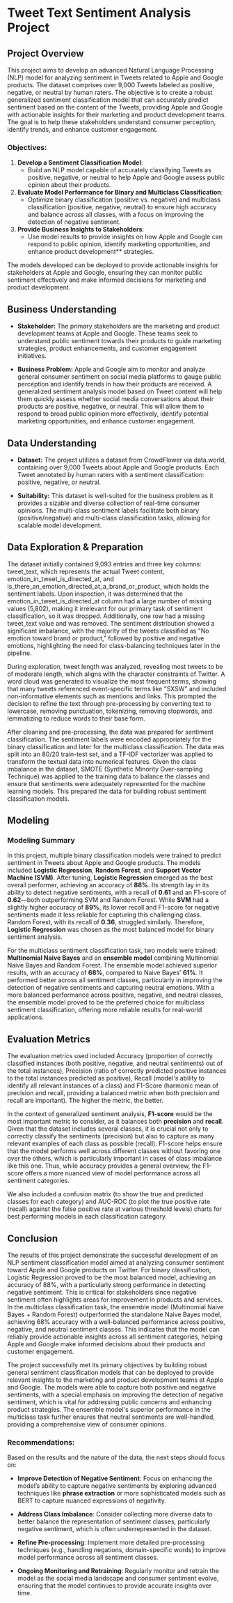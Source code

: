 # Tweet Text Sentiment Analysis Project

## Project Overview

This project aims to develop an advanced Natural Language Processing (NLP) model for analyzing sentiment in Tweets related to Apple and Google products. The dataset comprises over 9,000 Tweets labeled as positive, negative, or neutral by human raters. The objective is to create a robust generalized sentiment classification model that can accurately predict sentiment based on the content of the Tweets, providing Apple and Google with actionable insights for their marketing and product development teams. The goal is to help these stakeholders understand consumer perception, identify trends, and enhance customer engagement.

### Objectives:
1. **Develop a Sentiment Classification Model**:
   - Build an NLP model capable of accurately classifying Tweets as positive, negative, or neutral to help Apple and Google assess public opinion about their products.
2. **Evaluate Model Performance for Binary and Multiclass Classification**:
   - Optimize binary classification (positive vs. negative) and multiclass classification (positive, negative, neutral) to ensure high accuracy and balance across all classes, with a focus on improving the detection of negative sentiment.
3. **Provide Business Insights to Stakeholders**:
   - Use model results to provide insights on how Apple and Google can respond to public opinion, identify marketing opportunities, and enhance product development** strategies.

The models developed can be deployed to provide actionable insights for stakeholders at Apple and Google, ensuring they can monitor public sentiment effectively and make informed decisions for marketing and product development.

## Business Understanding

* **Stakeholder:** The primary stakeholders are the marketing and product development teams at Apple and Google. These teams seek to understand public sentiment towards their products to guide marketing strategies, product enhancements, and customer engagement initiatives.

* **Business Problem:** Apple and Google aim to monitor and analyze general consumer sentiment on social media platforms to gauge public perception and identify trends in how their products are received. A generalized sentiment analysis model based on Tweet content will help them quickly assess whether social media conversations about their products are positive, negative, or neutral. This will allow them to respond to broad public opinion more effectively, identify potential marketing opportunities, and enhance customer engagement.

## Data Understanding

* **Dataset:** The project utilizes a dataset from CrowdFlower via data.world, containing over 9,000 Tweets about Apple and Google products. Each Tweet annotated by human raters with a sentiment classification: positive, negative, or neutral.

* **Suitability:** This dataset is well-suited for the business problem as it provides a sizable and diverse collection of real-time consumer opinions. The multi-class sentiment labels facilitate both binary (positive/negative) and multi-class classification tasks, allowing for scalable model development.

## Data Exploration & Preparation

The dataset initially contained 9,093 entries and three key columns: tweet_text, which represents the actual Tweet content, emotion_in_tweet_is_directed_at, and is_there_an_emotion_directed_at_a_brand_or_product, which holds the sentiment labels. Upon inspection, it was determined that the emotion_in_tweet_is_directed_at column had a large number of missing values (5,802), making it irrelevant for our primary task of sentiment classification, so it was dropped. Additionally, one row had a missing tweet_text value and was removed. The sentiment distribution showed a significant imbalance, with the majority of the tweets classified as "No emotion toward brand or product," followed by positive and negative emotions, highlighting the need for class-balancing techniques later in the pipeline.

During exploration, tweet length was analyzed, revealing most tweets to be of moderate length, which aligns with the character constraints of Twitter. A word cloud was generated to visualize the most frequent terms, showing that many tweets referenced event-specific terms like "SXSW" and included non-informative elements such as mentions and links. This prompted the decision to refine the text through pre-processing by converting text to lowercase, removing punctuation, tokenizing, removing stopwords, and lemmatizing to reduce words to their base form.

After cleaning and pre-processing, the data was prepared for sentiment classification. The sentiment labels were encoded appropriately for the binary classification and later for the multiclass classification. The data was split into an 80/20 train-test set, and a TF-IDF vectorizer was applied to transform the textual data into numerical features. Given the class imbalance in the dataset, SMOTE (Synthetic Minority Over-sampling Technique) was applied to the training data to balance the classes and ensure that sentiments were adequately represented for the machine learning models. This prepared the data for building robust sentiment classification models.

## Modeling

### Modeling Summary

In this project, multiple binary classification models were trained to predict sentiment in Tweets about Apple and Google products. The models included **Logistic Regression**, **Random Forest**, and **Support Vector Machine (SVM)**. After tuning, **Logistic Regression** emerged as the best overall performer, achieving an accuracy of **88%**. Its strength lay in its ability to detect negative sentiments, with a recall of **0.61** and an F1-score of **0.62**—both outperforming SVM and Random Forest. While **SVM** had a slightly higher accuracy of **89%**, its lower recall and F1-score for negative sentiments made it less reliable for capturing this challenging class. Random Forest, with its recall of **0.36**, struggled similarly. Therefore, **Logistic Regression** was chosen as the most balanced model for binary sentiment analysis.

For the multiclass sentiment classification task, two models were trained: **Multinomial Naive Bayes** and an **ensemble model** combining Multinomial Naive Bayes and Random Forest. The ensemble model achieved superior results, with an accuracy of **68%**, compared to Naive Bayes' **61%**. It performed better across all sentiment classes, particularly in improving the detection of negative sentiments and capturing neutral emotions. With a more balanced performance across positive, negative, and neutral classes, the ensemble model proved to be the preferred choice for multiclass sentiment classification, offering more reliable results for real-world applications.

## Evaluation Metrics

The evaluation metrics used included Accuracy (proportion of correctly classified instances (both positive, negative, and neutral sentiments) out of the total instances), Precision (ratio of correctly predicted positive instances to the total instances predicted as positive), Recall (model's ability to identify all relevant instances of a class) and F1-Score (harmonic mean of precision and recall, providing a balanced metric when both precision and recall are important). The higher the metric, the better.

In the context of generalized sentiment analysis, **F1-score** would be the most important metric to consider, as it balances both **precision** and **recall**. Given that the dataset includes several classes, it is crucial not only to correctly classify the sentiments (precision) but also to capture as many relevant examples of each class as possible (recall). F1-score helps ensure that the model performs well across different classes without favoring one over the others, which is particularly important in cases of class imbalance like this one. Thus, while accuracy provides a general overview, the F1-score offers a more nuanced view of model performance across all sentiment categories.

We also included a confusion matrix (to show the true and predicted classes for each category) and AUC-ROC (to plot the true positive rate (recall) against the false positive rate at various threshold levels) charts for best performing models in each classification category.

## Conclusion

The results of this project demonstrate the successful development of an NLP sentiment classification model aimed at analyzing consumer sentiment toward Apple and Google products on Twitter. For binary classification, Logistic Regression proved to be the most balanced model, achieving an accuracy of 88%, with a particularly strong performance in detecting negative sentiment. This is critical for stakeholders since negative sentiment often highlights areas for improvement in products and services. In the multiclass classification task, the ensemble model (Multinomial Naive Bayes + Random Forest) outperformed the standalone Naive Bayes model, achieving 68% accuracy with a well-balanced performance across positive, negative, and neutral sentiment classes. This indicates that the model can reliably provide actionable insights across all sentiment categories, helping Apple and Google make informed decisions about their products and customer engagement.

The project successfully met its primary objectives by building robust general sentiment classification models that can be deployed to provide relevant insights to the marketing and product development teams at Apple and Google. The models were able to capture both positive and negative sentiments, with a special emphasis on improving the detection of negative sentiment, which is vital for addressing public concerns and enhancing product strategies. The ensemble model's superior performance in the multiclass task further ensures that neutral sentiments are well-handled, providing a comprehensive view of consumer opinions.

### Recommendations:

Based on the results and the nature of the data, the next steps should focus on:

- **Improve Detection of Negative Sentiment**: Focus on enhancing the model’s ability to capture negative sentiments by exploring advanced techniques like **phrase extraction** or more sophisticated models such as BERT to capture nuanced expressions of negativity.
  
- **Address Class Imbalance**: Consider collecting more diverse data to better balance the representation of sentiment classes, particularly negative sentiment, which is often underrepresented in the dataset.

- **Refine Pre-processing**: Implement more detailed pre-processing techniques (e.g., handling negations, domain-specific words) to improve model performance across all sentiment classes.

- **Ongoing Monitoring and Retraining**: Regularly monitor and retrain the model as the social media landscape and consumer sentiment evolve, ensuring that the model continues to provide accurate insights over time.